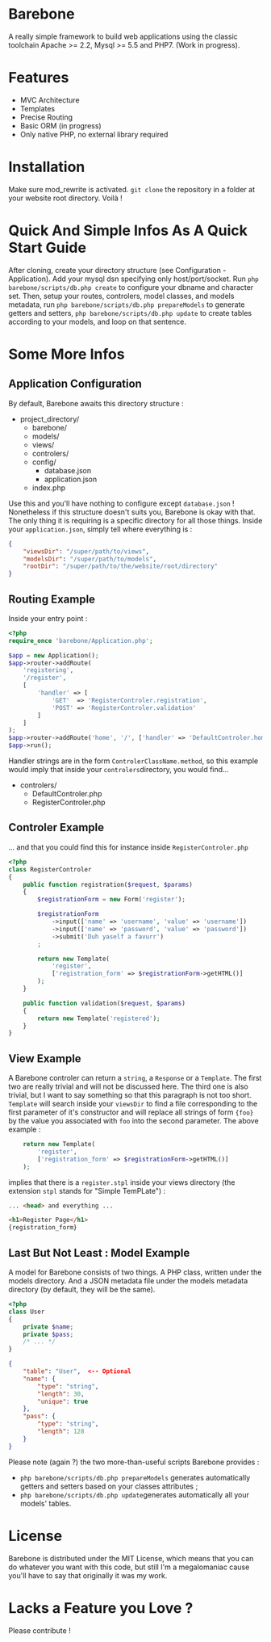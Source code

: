 # Barebone
A really simple framework to build web applications using the classic toolchain Apache >= 2.2, Mysql >= 5.5 and PHP7.
(Work in progress).

# Features
- MVC Architecture
- Templates
- Precise Routing
- Basic ORM (in progress)
- Only native PHP, no external library required

# Installation
Make sure mod_rewrite is activated. ```git clone``` the repository in a folder at your website root directory. Voilà !

# Quick And Simple Infos As A Quick Start Guide
After cloning, create your directory structure (see Configuration - Application). Add your mysql dsn specifying only host/port/socket. Run ```php barebone/scripts/db.php create``` to configure your dbname and character set.
Then, setup your routes, controlers, model classes, and models metadata, run ```php barebone/scripts/db.php prepareModels``` to generate getters and setters, ```php barebone/scripts/db.php update``` to create tables according to your models, and loop on that sentence.

# Some More Infos
## Application Configuration

By default, Barebone awaits this directory structure :
- project_directory/
   - barebone/
   - models/
   - views/
   - controlers/
   - config/
        - database.json
        - application.json
   - index.php

Use this and you'll have nothing to configure except ```database.json``` !
Nonetheless if this structure doesn't suits you, Barebone is okay with that. The only thing it is requiring is a specific directory for all those things. Inside your ```application.json```, simply tell where everything is :
```json
{
	"viewsDir": "/super/path/to/views",
	"modelsDir": "/super/path/to/models",
	"rootDir": "/super/path/to/the/website/root/directory"
}
```

## Routing Example
Inside your entry point :
```php
<?php
require_once 'barebone/Application.php';

$app = new Application();
$app->router->addRoute(
	'registering',
	'/register',
	[
		'handler' => [
			'GET'  => 'RegisterControler.registration',
			'POST' => 'RegisterControler.validation'
		]
	]
);
$app->router->addRoute('home', '/', ['handler' => 'DefaultControler.home']);
$app->run();
```

Handler strings are in the form ```ControlerClassName.method```, so this example would imply that inside your ```controlers```directory, you would find...
- controlers/
  - DefaultControler.php
  - RegisterControler.php

## Controler Example
... and that you could find this for instance inside ```RegisterControler.php```
```php
<?php
class RegisterControler
{
	public function registration($request, $params)
	{
		$registrationForm = new Form('register');

		$registrationForm
			->input(['name' => 'username', 'value' => 'username'])
			->input(['name' => 'password', 'value' => 'password'])
			->submit('Duh yaself a favurr')
		;

		return new Template(
			'register',
			['registration_form' => $registrationForm->getHTML()]
		);
	}

	public function validation($request, $params)
	{
		return new Template('registered');
	}
}
```

## View Example
A Barebone controler can return a ```string```, a ```Response``` or a ```Template```. The first two are really trivial and will not be discussed here. The third one is also trivial, but I want to say something so that this paragraph is not too short. ```Template``` will search inside your ```viewsDir``` to find a file corresponding to the first parameter of it's constructor and will replace all strings of form ```{foo}``` by the value you associated with ```foo``` into the second parameter. The above example :
```php
	return new Template(
		'register',
		['registration_form' => $registrationForm->getHTML()]
	);
```
implies that there is a ```register.stpl``` inside your views directory (the extension ```stpl``` stands for "Simple TemPLate") :
```html
... <head> and everything ...

<h1>Register Page</h1>
{registration_form}
```

## Last But Not Least : Model Example
A model for Barebone consists of two things. A PHP class, written under the models directory. And a JSON metadata file under the models metadata directory (by default, they will be the same).
```php
<?php
class User
{
	private $name;
	private $pass;
	/* ... */
}
```
```json
{
	"table": "User",  <-- Optional
	"name": {
		"type": "string",
		"length": 30,
		"unique": true
	},
	"pass": {
		"type": "string",
		"length": 128
	}
}
```
Please note (again ?) the two more-than-useful scripts Barebone provides :
- ```php barebone/scripts/db.php prepareModels``` generates automatically getters and setters based on your classes attributes ;
- ```php barebone/scripts/db.php update```generates automatically all your models' tables.

# License
Barebone is distributed under the MIT License, which means that you can do whatever you want with this code, but still I'm a megalomaniac cause you'll have to say that originally it was my work.

# Lacks a Feature you Love ?
Please contribute !
